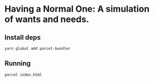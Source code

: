 
# Having a Normal One: A simulation of wants and needs.

## Install deps
`yarn global add parcel-bundler`

## Running
`parcel index.html`
